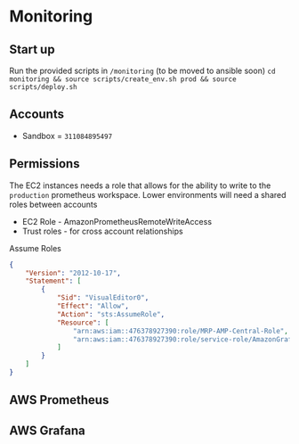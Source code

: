 # Monitoring

## Start up

Run the provided scripts in `/monitoring` (to be moved to ansible soon) `cd monitoring && source scripts/create_env.sh prod && source scripts/deploy.sh`

## Accounts
- Sandbox = `311084895497`

## Permissions

The EC2 instances needs a role that allows for the ability to write to the `production` prometheus workspace. Lower environments will need a shared roles between accounts

- EC2 Role - AmazonPrometheusRemoteWriteAccess
- Trust roles - for cross account relationships

Assume Roles

```json
{
    "Version": "2012-10-17",
    "Statement": [
        {
            "Sid": "VisualEditor0",
            "Effect": "Allow",
            "Action": "sts:AssumeRole",
            "Resource": [
                "arn:aws:iam::476378927390:role/MRP-AMP-Central-Role",
                "arn:aws:iam::476378927390:role/service-role/AmazonGrafanaServiceRole-Za7rg6gZB"
            ]
        }
    ]
}
```

## AWS Prometheus

## AWS Grafana
